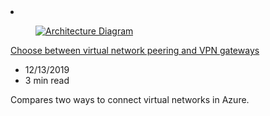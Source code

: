 <!-- Thie file is automatically generated by build/architectures/build_index.py.  Any updates will be lost. -->
<li class="grid-item item-column" data-categories="Networking Integration ">
<article class="card">
    <div class="card-header has-margin-bottom-none" aria-hidden="true">
        <figure class="image diagram has-height-175 has-overflow-hidden level">
            <a href="/azure/architecture/reference-architectures/hybrid-networking/vnet-peering"><img src="/azure/architecture/browse/thumbs/vnet-peering.png" class="diagram" alt="Architecture Diagram" data-linktype="relative-path"></a>
        </figure>
    </div>
    <div class="card-content">
        <a class="card-content-title has-margin-top-none" href="/azure/architecture/reference-architectures/hybrid-networking/vnet-peering">
            <p>Choose between virtual network peering and VPN gateways</p>
        </a>
        <ul class="card-content-metadata">
            <li>12/13/2019</li>
            <li>3 min read</li>
        </ul>
        <p class="card-content-description">Compares two ways to connect virtual networks in Azure.</p>
        <div class="bottom-to-top-fade is-hidden-mobile"></div>
    </div>
</article>
</li>
